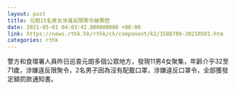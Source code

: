 ```yaml
---
layout: post
title: 元朗15名男女涉違反限聚令被票控
date: 2021-05-01 04:03:42.000000000 +08:00
link: https://news.rthk.hk/rthk/ch/component/k2/1588709-20210501.htm
categories: rthk
---
```


警方和食環署人員昨日巡查元朗多個公眾地方，發現11男4女聚集，年齡介乎32至71歲，涉嫌違反限聚令，2名男子因為沒有配戴口罩，涉嫌違反口罩令，全部獲發定額罰款通知書。

